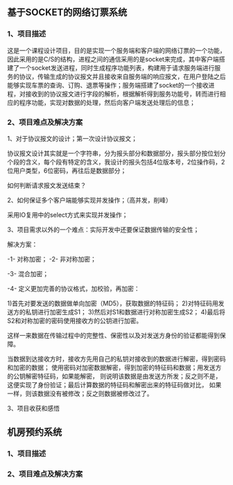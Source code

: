 ## 基于SOCKET的网络订票系统

### 1、项目描述

这是一个课程设计项目，目的是实现一个服务端和客户端的网络订票的一个功能，因此采用的是C/S的结构，进程之间的通信采用的是socket来完成，其中客户端搭建了一个socket发送进程，同时生成程序功能列表，构建用于请求服务端进行服务的协议，传输生成的协议报文并且接收来自服务端的响应报文，在用户登陆之后能够实现车票的查询、订购、退票等操作；服务端搭建了socket的一个接收进程，对接收到的协议报文进行字段的解析，根据解析得到服务功能号，转而进行相应的程序功能，实现对数据的处理，然后向客户端发送处理后的信息；

### 2、项目难点及解决方案

1、对于协议报文的设计；第一次设计协议报文；

协议报文设计其实就是一个字符串，分为报头部分和数据部分，报头部分按位划分个段的含义，每个段有特定的含义，我设计的报头包括4位版本号，2位操作码，2位用户类型，6位密码，再往后是数据部分；

如何判断请求报文发送结束？ 

2、如何保证多个客户端能够实现并发操作；（高并发，削峰）

采用IO复用中的select方式来实现并发操作；





3、项目需求以外的一个难点：实际开发中还要保证数据传输的安全性；

解决方案：

-1- 对称加密； -2- 非对称加密；

-3- 混合加密；

-4- 定义更加完善的协议格式，加校验，再加密：

1)首先对要发送的数据做单向加密（MD5），获取数据的特征码；
2)对特征码用发送方的私钥进行加密生成S1；
3)然后对S1和数据进行对称加密生成S2；
4)最后将S2和对称加密的密码使用接收方的公钥进行加密。

这样一来数据在传输过程中的完整性、保密性以及对发送方身份的验证都能得到保障。

当数据到达接收方时，接收方先用自己的私钥对接收到的数据进行解密，得到密码和加密的数据；
使用密码对加密数据解密，得到加密的特征码和数据；用发送方的公钥解密特征码，如果能解密，
则说明该数据是由发送方所发；反之则不是，这便实现了身份验证；最后计算数据的特征码和解密出来的特征码做对比，
如果一样，则该数据没有被修改；反之则数据被修改过了。



3、项目收获和感悟



















## 机房预约系统

### 1、项目描述





### 2、项目难点及解决方案

